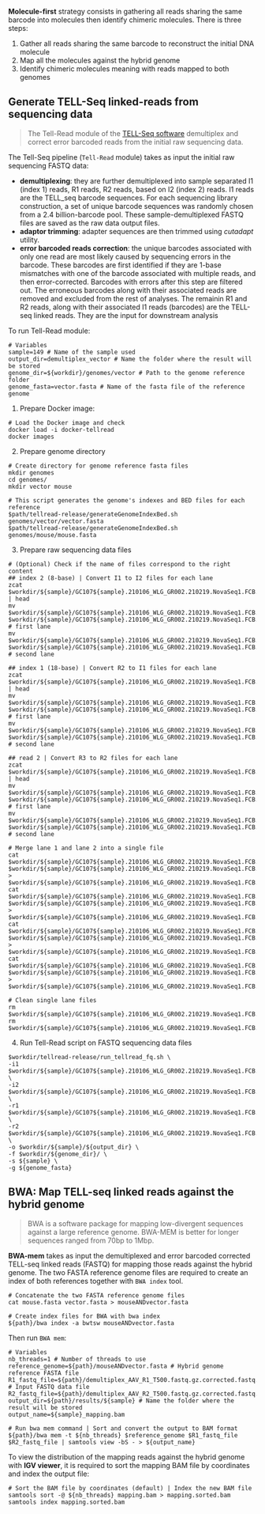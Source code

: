 **Molecule-first** strategy consists in gathering all reads sharing the same barcode into molecules then identify chimeric molecules.
There is three steps:
1. Gather all reads sharing the same barcode to reconstruct the initial DNA molecule
2. Map all the molecules against the hybrid genome
3. Identify chimeric molecules meaning with reads mapped to both genomes


## Generate TELL-Seq linked-reads from sequencing data

> The Tell-Read module of the [TELL-Seq software](https://www.universalsequencing.com/) demultiplex and correct error barcoded reads from the initial raw sequencing data.

The Tell-Seq pipeline (`Tell-Read` module) takes as input the initial raw sequencing FASTQ data: 
- **demultiplexing**: they are further demultiplexed into sample separated I1 (index 1) reads, R1 reads, R2 reads, based on I2 (index 2) reads. I1 reads are the TELL_seq barcode sequences. For each sequencing library construction, a set of unique barcode sequences was randomly chosen from a 2.4 billion-barcode pool. These sample-demultiplexed FASTQ files are saved as the raw data output files. 
- **adaptor trimming**: adapter sequences are then trimmed using *cutadapt* utility.
- **error barcoded reads correction**: the unique barcodes associated with only one read are most likely caused by sequencing errors in the barcode. These barcodes are first identified if they are 1-base mismatches with one of the barcode associated with multiple reads, and then error-corrected. Barcodes with errors after this step are filtered out. The erroneous barcodes along with their associated reads are removed and excluded from the rest of analyses. The remainin R1 and R2 reads, along with their associated I1 reads (barcodes) are the TELL-seq linked reads. They are the input for downstream analysis

To run Tell-Read module:
```
# Variables
sample=149 # Name of the sample used
output_dir=demultiplex_vector # Name the folder where the result will be stored
genome_dir=${workdir}/genomes/vector # Path to the genome reference folder
genome_fasta=vector.fasta # Name of the fasta file of the reference genome
```
1. Prepare Docker image:
```
# Load the Docker image and check
docker load -i docker-tellread
docker images
```
2. Prepare genome directory
```
# Create directory for genome reference fasta files
mkdir genomes
cd genomes/
mkdir vector mouse

# This script generates the genome's indexes and BED files for each reference
$path/tellread-release/generateGenomeIndexBed.sh genomes/vector/vector.fasta
$path/tellread-release/generateGenomeIndexBed.sh genomes/mouse/mouse.fasta
```
3. Prepare raw sequencing data files
```
# (Optional) Check if the name of files correspond to the right content
## index 2 (8-base) | Convert I1 to I2 files for each lane
zcat $workdir/${sample}/GC107${sample}.210106_WLG_GR002.210219.NovaSeq1.FCB.lane1.gcap_dev.I1.fastq.gz | head
mv $workdir/${sample}/GC107${sample}.210106_WLG_GR002.210219.NovaSeq1.FCB.lane1.gcap_dev.I1.fastq.gz $workdir/${sample}/GC107${sample}.210106_WLG_GR002.210219.NovaSeq1.FCB.lane1.gcap_dev.I2.fastq.gz # first lane
mv $workdir/${sample}/GC107${sample}.210106_WLG_GR002.210219.NovaSeq1.FCB.lane2.gcap_dev.I1.fastq.gz $workdir/${sample}/GC107${sample}.210106_WLG_GR002.210219.NovaSeq1.FCB.lane2.gcap_dev.I2.fastq.gz # second lane

## index 1 (18-base) | Convert R2 to I1 files for each lane
zcat $workdir/${sample}/GC107${sample}.210106_WLG_GR002.210219.NovaSeq1.FCB.lane1.gcap_dev.R2.fastq.gz | head
mv $workdir/${sample}/GC107${sample}.210106_WLG_GR002.210219.NovaSeq1.FCB.lane1.gcap_dev.R2.fastq.gz $workdir/${sample}/GC107${sample}.210106_WLG_GR002.210219.NovaSeq1.FCB.lane1.gcap_dev.I1.fastq.gz # first lane
mv $workdir/${sample}/GC107${sample}.210106_WLG_GR002.210219.NovaSeq1.FCB.lane2.gcap_dev.R2.fastq.gz $workdir/${sample}/GC107${sample}.210106_WLG_GR002.210219.NovaSeq1.FCB.lane2.gcap_dev.I1.fastq.gz # second lane

## read 2 | Convert R3 to R2 files for each lane 
zcat $workdir/${sample}/GC107${sample}.210106_WLG_GR002.210219.NovaSeq1.FCB.lane1.gcap_dev.R3.fastq.gz | head
mv $workdir/${sample}/GC107${sample}.210106_WLG_GR002.210219.NovaSeq1.FCB.lane1.gcap_dev.R3.fastq.gz $workdir/${sample}/GC107${sample}.210106_WLG_GR002.210219.NovaSeq1.FCB.lane1.gcap_dev.R2.fastq.gz # first lane
mv $workdir/${sample}/GC107${sample}.210106_WLG_GR002.210219.NovaSeq1.FCB.lane2.gcap_dev.R3.fastq.gz $workdir/${sample}/GC107${sample}.210106_WLG_GR002.210219.NovaSeq1.FCB.lane2.gcap_dev.R2.fastq.gz # second lane

# Merge lane 1 and lane 2 into a single file
cat $workdir/${sample}/GC107${sample}.210106_WLG_GR002.210219.NovaSeq1.FCB.lane1.gcap_dev.I2.fastq.gz $workdir/${sample}/GC107${sample}.210106_WLG_GR002.210219.NovaSeq1.FCB.lane2.gcap_dev.I2.fastq.gz > $workdir/${sample}/GC107${sample}.210106_WLG_GR002.210219.NovaSeq1.FCB.lane12.gcap_dev.I2.fastq.gz
cat $workdir/${sample}/GC107${sample}.210106_WLG_GR002.210219.NovaSeq1.FCB.lane1.gcap_dev.I1.fastq.gz $workdir/${sample}/GC107${sample}.210106_WLG_GR002.210219.NovaSeq1.FCB.lane2.gcap_dev.I1.fastq.gz > $workdir/${sample}/GC107${sample}.210106_WLG_GR002.210219.NovaSeq1.FCB.lane12.gcap_dev.I1.fastq.gz
cat $workdir/${sample}/GC107${sample}.210106_WLG_GR002.210219.NovaSeq1.FCB.lane1.gcap_dev.R2.fastq.gz $workdir/${sample}/GC107${sample}.210106_WLG_GR002.210219.NovaSeq1.FCB.lane2.gcap_dev.R2.fastq.gz > $workdir/${sample}/GC107${sample}.210106_WLG_GR002.210219.NovaSeq1.FCB.lane12.gcap_dev.R2.fastq.gz
cat $workdir/${sample}/GC107${sample}.210106_WLG_GR002.210219.NovaSeq1.FCB.lane1.gcap_dev.R1.fastq.gz $workdir/${sample}/GC107${sample}.210106_WLG_GR002.210219.NovaSeq1.FCB.lane2.gcap_dev.R1.fastq.gz > $workdir/${sample}/GC107${sample}.210106_WLG_GR002.210219.NovaSeq1.FCB.lane12.gcap_dev.R1.fastq.gz

# Clean single lane files
rm $workdir/${sample}/GC107${sample}.210106_WLG_GR002.210219.NovaSeq1.FCB.lane1.gcap_dev.*
rm $workdir/${sample}/GC107${sample}.210106_WLG_GR002.210219.NovaSeq1.FCB.lane2.gcap_dev.*
```
4. Run Tell-Read script on FASTQ sequencing data files
```
$workdir/tellread-release/run_tellread_fq.sh \
-i1 $workdir/${sample}/GC107${sample}.210106_WLG_GR002.210219.NovaSeq1.FCB.lane12.gcap_dev.I1.fastq.gz \
-i2 $workdir/${sample}/GC107${sample}.210106_WLG_GR002.210219.NovaSeq1.FCB.lane12.gcap_dev.I2.fastq.gz \
-r1 $workdir/${sample}/GC107${sample}.210106_WLG_GR002.210219.NovaSeq1.FCB.lane12.gcap_dev.R1.fastq.gz \
-r2 $workdir/${sample}/GC107${sample}.210106_WLG_GR002.210219.NovaSeq1.FCB.lane12.gcap_dev.R2.fastq.gz \
-o $workdir/${sample}/${output_dir} \
-f $workdir/${genome_dir}/ \
-s ${sample} \
-g ${genome_fasta}
```

## BWA: Map TELL-seq linked reads against the hybrid genome
> BWA is a software package for mapping low-divergent sequences against a large reference genome. BWA-MEM is better for longer sequences ranged from 70bp to 1Mbp.

**BWA-mem** takes as input the demultiplexed and error barcoded corrected TELL-seq linked reads (FASTQ) for mapping those reads against the hybrid genome. The two FASTA reference genome files are required to create an index of both references together with `BWA index` tool.
```
# Concatenate the two FASTA reference genome files
cat mouse.fasta vector.fasta > mouseANDvector.fasta

# Create index files for BWA with bwa index
${path}/bwa index -a bwtsw mouseANDvector.fasta
```
Then run `BWA mem`:
```
# Variables
nb_threads=1 # Number of threads to use
reference_genome=${path}/mouseANDvector.fasta # Hybrid genome reference FASTA file
R1_fastq_file=${path}/demultiplex_AAV_R1_T500.fastq.gz.corrected.fastq.err_barcode_removed.fastq.gz # Input FASTQ data file
R2_fastq_file=${path}/demultiplex_AAV_R2_T500.fastq.gz.corrected.fastq.err_barcode_removed.fastq.gz
output_dir=${path}/results/${sample} # Name the folder where the result will be stored
output_name=${sample}_mapping.bam

# Run bwa mem command | Sort and convert the output to BAM format
${path}/bwa mem -t ${nb_threads} $reference_genome $R1_fastq_file $R2_fastq_file | samtools view -bS - > ${output_name}
```

To view the distribution of the mapping reads against the hybrid genome with **IGV viewer**, it is required to sort the mapping BAM file by coordinates and index the output file:
```
# Sort the BAM file by coordinates (default) | Index the new BAM file
samtools sort -@ ${nb_threads} mapping.bam > mapping.sorted.bam
samtools index mapping.sorted.bam
```




